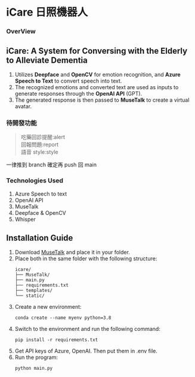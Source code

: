 # iCare 日照機器人
### OverView
## iCare: A System for Conversing with the Elderly to Alleviate Dementia
1. Utilizes **Deepface** and **OpenCV** for emotion recognition, and **Azure Speech to Text** to convert speech into text.
2. The recognized emotions and converted text are used as inputs to generate responses through the **OpenAI API** (GPT).
3. The generated response is then passed to **MuseTalk** to create a virtual avatar.

### 待開發功能
> 吃藥回診提醒:alert <br>
> 回報問題:report <br>
> 語音 style:style <br>

一律推到 branch 確定再 push 回 main

### Technologies Used
1. Azure Speech to text
2. OpenAI API
3. MuseTalk
4. Deepface & OpenCV
5. Whisper
## Installation Guide

1. Download [MuseTalk](https://github.com/TMElyralab/MuseTalk) and place it in your folder.
2. Place both in the same folder with the following structure:
    ```
    icare/
    ├── MuseTalk/
    ├── main.py
    ├── requirements.txt
    ├── templates/
    └── static/
    ```
3. Create a new environment:
    ```
    conda create --name myenv python=3.8
    ```
4. Switch to the environment and run the following command:
    ```
    pip install -r requirements.txt
    ```
5. Get API keys of Azure, OpenAI. Then put them in .env file.
6. Run the program:
    ```
    python main.py
    ```
